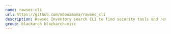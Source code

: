 ```yaml
---
name: rawsec-cli
url: https://github.com/mBouamama/rawsec_cli
description: Rawsec Inventory search CLI to find security tools and resources.
group: blackarch blackarch-misc
---
```

